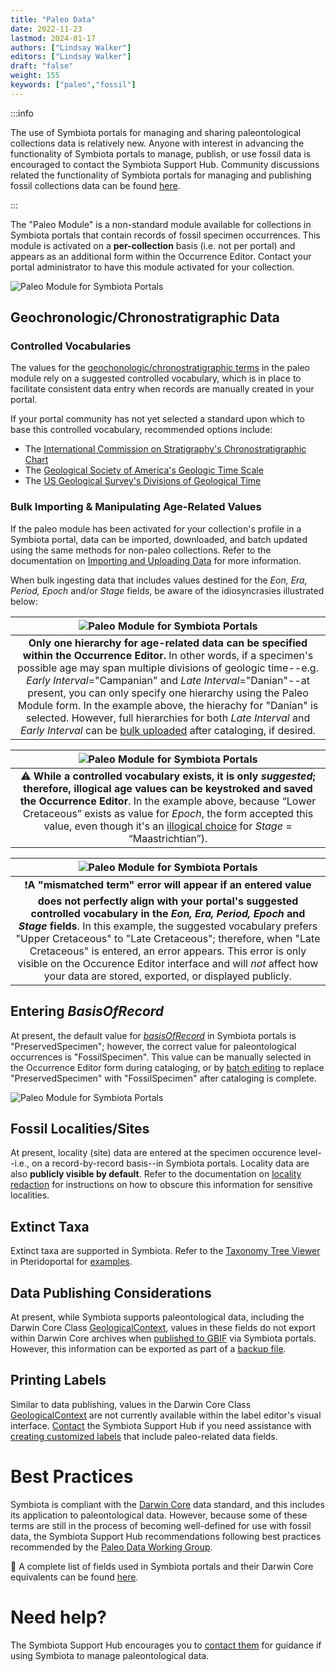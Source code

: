 ```yaml
---
title: "Paleo Data"
date: 2022-11-23
lastmod: 2024-01-17
authors: ["Lindsay Walker"]
editors: ["Lindsay Walker"]
draft: "false"
weight: 155
keywords: ["paleo","fossil"]
---
```


:::info

The use of Symbiota portals for managing and sharing paleontological collections data is relatively new. Anyone with interest in advancing the functionality of Symbiota portals to manage, publish, or use fossil data is encouraged to contact the Symbiota Support Hub. Community discussions related the functionality of Symbiota portals for managing and publishing fossil collections data can be found [here](https://github.com/BioKIC/symbiota-docs/discussions?discussions_q=label%3Apaleo).

:::
 
The "Paleo Module" is a non-standard module available for collections in Symbiota portals that contain records of fossil specimen occurrences. This module is activated on a **per-collection** basis (i.e. not per portal) and appears as an additional form within the Occurrence Editor. Contact your portal administrator to have this module activated for your collection.
 
 ![Paleo Module for Symbiota Portals](/img/paleo_module.png)
 
 ## Geochronologic/Chronostratigraphic Data
 
 ### Controlled Vocabularies
The values for the [geochonologic/chronostratigraphic terms](https://pubs.usgs.gov/fs/2018/3054/fs20183054.pdf) in the paleo module rely on a suggested controlled vocabulary, which is in place to facilitate consistent data entry when records are manually created in your portal.

If your portal community has not yet selected a standard upon which to base this controlled vocabulary, recommended options include:
- The [International Commission on Stratigraphy's Chronostratigraphic Chart](https://stratigraphy.org/chart)
- The [Geological Society of America's Geologic Time Scale](https://www.geosociety.org/GSA/Education_Careers/Geologic_Time_Scale/GSA/timescale/home.aspx?hkey=8668fe3f-c0a8-4dd8-aaca-13603b24c9e0)
- The [US Geological Survey's Divisions of Geological Time](https://pubs.er.usgs.gov/publication/fs20183054)
 
 ### Bulk Importing & Manipulating Age-Related Values
If the paleo module has been activated for your collection's profile in a Symbiota portal, data can be imported, downloaded, and batch updated using the same methods for non-paleo collections. Refer to the documentation on [Importing and Uploading Data](/docs/Collection_Manager_Guide/Importing_Uploading) for more information.

When bulk ingesting data that includes values destined for the _Eon, Era, Period, Epoch_ and/or _Stage_ fields, be aware of the idiosyncrasies illustrated below:

| ![Paleo Module for Symbiota Portals](/img/paleo_ageerror1.png) |
 |:--:|
| **Only one hierarchy for age-related data can be specified within the Occurrence Editor.** In other words, if a specimen's possible age may span multiple divisions of geologic time--e.g. _Early Interval_="Campanian" and _Late Interval_="Danian"--at present, you can only specify one hierarchy using the Paleo Module form. In the example above, the hierachy for "Danian" is selected. However, full hierarchies for both _Late Interval_ and _Early Interval_ can be [bulk uploaded](/docs/Collection_Manager_Guide/Importing_Uploading) after cataloging, if desired. |

| ![Paleo Module for Symbiota Portals](/img/paleo_ageerror2.png) |
 |:--:|
| ⚠️ **While a controlled vocabulary exists, it is only _suggested_; therefore, illogical age values can be keystroked and saved the Occurrence Editor**. In the example above, because “Lower Cretaceous” exists as value for _Epoch_, the form accepted this value, even though it's an [illogical choice](https://stratigraphy.org/timescale/) for _Stage_ = “Maastrichtian”). |

| ![Paleo Module for Symbiota Portals](/img/paleo_ageerror3.png) |
 |:--:|
| ❗**A "mismatched term" error will appear if an entered value does not perfectly align with your portal's suggested controlled vocabulary in the _Eon, Era, Period, Epoch_ and _Stage_ fields**. In this example, the suggested vocabulary prefers "Upper Cretaceous" to "Late Cretaceous"; therefore, when "Late Cretaceous" is entered, an error appears. This error is only visible on the Occurence Editor interface and will _not_ affect how your data are stored, exported, or displayed publicly. |

## Entering _BasisOfRecord_
At present, the default value for [_basisOfRecord_](https://dwc.tdwg.org/terms/#dwc:basisOfRecord) in Symbiota portals is "PreservedSpecimen"; however, the correct value for paleontological occurrences is "FossilSpecimen". This value can be manually selected in the Occurrence Editor form during cataloging, or by [batch editing](/docs/Collection_Manager_Guide/Edit_Occurrences/batch_editing) to replace "PreservedSpecimen" with "FossilSpecimen" after cataloging is complete.

 ![Paleo Module for Symbiota Portals](/img/paleo_basisofrecord.png)

 ## Fossil Localities/Sites
 At present, locality (site) data are entered at the specimen occurence level--i.e., on a record-by-record basis--in Symbiota portals. Locality data are also **publicly visible by default**. Refer to the documentation on [locality redaction](/docs/Collection%20Manager%20Guide/Data%20Publishing/redacting_obscuring_data) for instructions on how to obscure this information for sensitive localities.
 
 ## Extinct Taxa
 Extinct taxa are supported in Symbiota. Refer to the [Taxonomy Tree Viewer](https://www.pteridoportal.org/portal/taxa/taxonomy/taxonomydisplay.php) in Pteridoportal for [examples](https://www.pteridoportal.org/portal/taxa/index.php?taxon=66863).
 
 ## Data Publishing Considerations
At present, while Symbiota supports paleontological data, including the Darwin Core Class [GeologicalContext](https://dwc.tdwg.org/terms/#geologicalcontext), values in these fields do not export within Darwin Core archives when [published to GBIF](/docs/Collection%20Manager%20Guide/Data%20Publishing/) via Symbiota portals. However, this information can be exported as part of a [backup file](/docs/Collection%20Manager%20Guide/Downloading/downloading_copy).

## Printing Labels
Similar to data publishing, values in the Darwin Core Class [GeologicalContext](https://dwc.tdwg.org/terms/#geologicalcontext) are not currently available within the label editor's visual interface. [Contact](https://symbiota.org/contact-the-support-hub/) the Symbiota Support Hub if you need assistance with [creating customized labels](/docs/Editor_Guide/Label_Customization) that include paleo-related data fields.
  
 # Best Practices
Symbiota is compliant with the [Darwin Core](https://dwc.tdwg.org/terms/) data standard, and this includes its application to paleontological data. However, because some of these terms are still in the process of becoming well-defined for use with fossil data, the Symbiota Support Hub recommendations following best practices recommended by the [Paleo Data Working Group](https://paleo-data.github.io/).

📃 A complete list of fields used in Symbiota portals and their Darwin Core equivalents can be found [here](/documents/SymbiotaDataFields_202111.csv).

 # Need help?
 The Symbiota Support Hub encourages you to [contact them](https://symbiota.org/contact-the-support-hub/) for guidance if using Symbiota to manage paleontological data.
